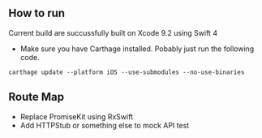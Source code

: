 ## How to run

Current build are succussfully built on Xcode 9.2 using Swift 4

- Make sure you have Carthage installed. Pobably just run the following code.

```
carthage update --platform iOS --use-submodules --no-use-binaries
```

## Route Map

- Replace PromiseKit using RxSwift
- Add HTTPStub or something else to mock API test
